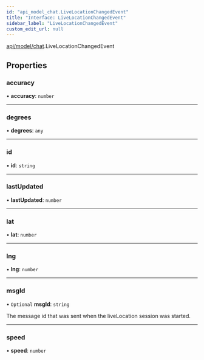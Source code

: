 ```yaml
---
id: "api_model_chat.LiveLocationChangedEvent"
title: "Interface: LiveLocationChangedEvent"
sidebar_label: "LiveLocationChangedEvent"
custom_edit_url: null
---
```


[api/model/chat](/api/modules/api_model_chat.md).LiveLocationChangedEvent

## Properties

### accuracy

• **accuracy**: `number`

___

### degrees

• **degrees**: `any`

___

### id

• **id**: `string`

___

### lastUpdated

• **lastUpdated**: `number`

___

### lat

• **lat**: `number`

___

### lng

• **lng**: `number`

___

### msgId

• `Optional` **msgId**: `string`

The message id that was sent when the liveLocation session was started.

___

### speed

• **speed**: `number`
